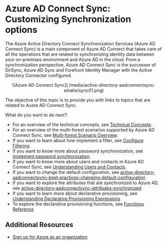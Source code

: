 <properties
	pageTitle="Azure AD Connect Sync Scenario Overview"
	description="Explains users and contacts in Azure AD Connect Sync."
	services="active-directory"
	documentationCenter=""
	authors="markusvi"
	manager="swadhwa"
	editor=""/>

<tags
	ms.service="active-directory"
	ms.workload="identity"
	ms.tgt_pltfrm="na"
	ms.devlang="na"
	ms.topic="article"
	ms.date="07/27/2015"
	ms.author="markusvi"/>


# Azure AD Connect Sync: Customizing Synchronization options

The Azure Active Directory Connect Synchronization Services (Azure AD Connect Sync) is a main component of Azure AD Connect that takes care of all the operations that are related to synchronizing identity data between your on-premises environment and Azure AD in the cloud. From a synchronization perspective, Azure AD Connect Sync is the successor of DirSync, Azure AD Sync and Forefront Identity Manager with the Active Directory Connector configured.

<center>![Azure AD Connect Sync](./media/active-directory-aadconnectsync-whatis/sync01.png)
</center>


The objective of this topic is to provide you with links to topics that are related to Auzre AD Connect Sync.

What do you want to do next?:

- For an overview of the technical concepts, see [Technical Concepts](active-directory-aadconnectsync-technical-concepts.md).
- For an overview of the multi-forest scenarios supported by Azure AD Connect Sync, see [Multi-forest Scenario Overview](active-directory-aadconnectsync-scenario-overview.md).
- If you want to learn about how implement a filter, see [Configure Filtering](active-directory-aadconnectsync-configure-filtering.md).
- If you want to know more about password synchronization, see [Implement password synchronization](active-directory-aadconnectsync-implement-password-synchronization.md).
- If you want to know more about users and contacts in Azure AD Connect Sync, see [Understanding Users and Contacts](active-directory-aadconnectsync-understanding-users-and-contacts.md).
- If you want to change the default configuration, see [active-directory-aadconnectsync-best-practices-changing-default-configuration](active-directory-aadconnectsync-best-practices-changing-default-configuration.md)
- If you want to explore the attributes that are synchronized to Azure AD, see [active-directory-aadconnectsync-attributes-synchronized](active-directory-aadconnectsync-attributes-synchronized.md)
- If you want to learn more about declarative provisioning, see [Understanding Declarative Provisioning Expressions](active-directory-aadconnectsync-understanding-declarative-provisioning-expressions.md)
- To explore the declarative provisioning functions, see [Functions Reference](active-directory-aadconnectsync-functions-reference.md)




## Additional Resources

* [Sign up for Azure as an organization](sign-up-organization.md)

 
<!--Image references-->
